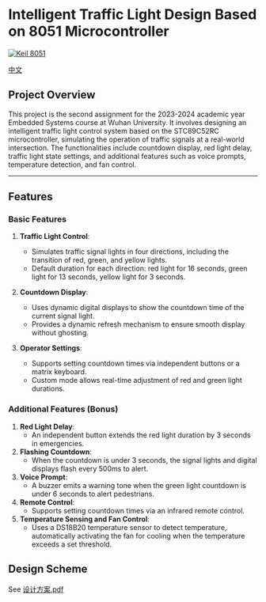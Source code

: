 # Intelligent Traffic Light Design Based on 8051 Microcontroller

[![Keil 8051](https://img.shields.io/badge/Keil-8051-blue)](https://www.keil.com/download/product/)

[中文](README.md)

## Project Overview
This project is the second assignment for the 2023-2024 academic year Embedded Systems course at Wuhan University. It involves designing an intelligent traffic light control system based on the STC89C52RC microcontroller, simulating the operation of traffic signals at a real-world intersection. The functionalities include countdown display, red light delay, traffic light state settings, and additional features such as voice prompts, temperature detection, and fan control.

---

## Features

### Basic Features
1. **Traffic Light Control**:
   - Simulates traffic signal lights in four directions, including the transition of red, green, and yellow lights.
   - Default duration for each direction: red light for 16 seconds, green light for 13 seconds, yellow light for 3 seconds.

2. **Countdown Display**:
   - Uses dynamic digital displays to show the countdown time of the current signal light.
   - Provides a dynamic refresh mechanism to ensure smooth display without ghosting.

3. **Operator Settings**:
   - Supports setting countdown times via independent buttons or a matrix keyboard.
   - Custom mode allows real-time adjustment of red and green light durations.

### Additional Features (Bonus)
1. **Red Light Delay**:
   - An independent button extends the red light duration by 3 seconds in emergencies.
2. **Flashing Countdown**:
   - When the countdown is under 3 seconds, the signal lights and digital displays flash every 500ms to alert.
3. **Voice Prompt**:
   - A buzzer emits a warning tone when the green light countdown is under 6 seconds to alert pedestrians.
4. **Remote Control**:
   - Supports setting countdown times via an infrared remote control.
5. **Temperature Sensing and Fan Control**:
   - Uses a DS18B20 temperature sensor to detect temperature, automatically activating the fan for cooling when the temperature exceeds a set threshold.

## Design Scheme

See [设计方案.pdf](设计方案.pdf)
